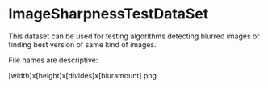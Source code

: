 # ImageSharpnessTestDataSet

This dataset can be used for testing algorithms detecting blurred images or finding best version of same kind of images.

File names are descriptive:

[width]x[height]x[divides]x[bluramount].png


